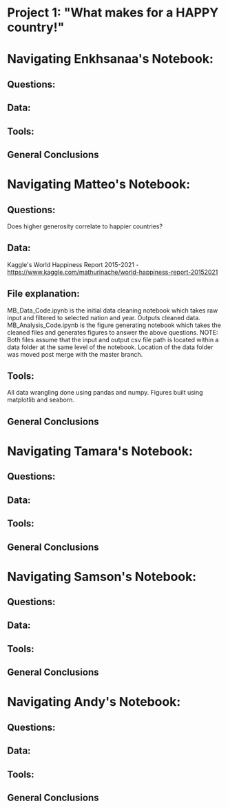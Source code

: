 # Project 1: "What makes for a HAPPY country!"

# **Navigating Enkhsanaa's Notebook:** 

## Questions: 


## Data: 


## Tools: 


## General Conclusions


# **Navigating Matteo's Notebook:**

## Questions: 
Does higher generosity correlate to happier countries? 

## Data: 
Kaggle's World Happiness Report 2015-2021 - https://www.kaggle.com/mathurinache/world-happiness-report-20152021

## File explanation:
MB_Data_Code.ipynb is the initial data cleaning notebook which takes raw input and filtered to selected nation and year. Outputs cleaned data.
MB_Analysis_Code.ipynb is the figure generating notebook which takes the cleaned files and generates figures to answer the above questions.
NOTE: Both files assume that the input and output csv file path is located within a data folder at the same level of the notebook. Location of the data folder was moved post merge with the master branch.

## Tools: 
All data wrangling done using pandas and numpy.
Figures built using matplotlib and seaborn.

## General Conclusions


# **Navigating Tamara's Notebook:** 

## Questions: 


## Data: 


## Tools: 


## General Conclusions


# **Navigating Samson's Notebook:** 

## Questions: 


## Data: 


## Tools: 


## General Conclusions


# **Navigating Andy's Notebook:** 

## Questions: 


## Data: 


## Tools: 


## General Conclusions
